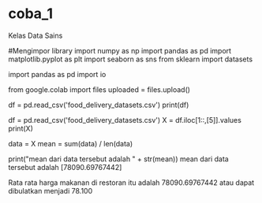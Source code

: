 # coba_1
Kelas Data Sains

#Mengimpor library
import numpy as np
import pandas as pd
import matplotlib.pyplot as plt
import seaborn as sns
from sklearn import datasets

import pandas as pd
import io

from google.colab import files
uploaded = files.upload()

df = pd.read_csv('food_delivery_datasets.csv')
print(df)

df = pd.read_csv('food_delivery_datasets.csv')
X = df.iloc[1::,[5]].values
print(X)

data = X
mean = sum(data) / len(data) 
  
print("mean dari data tersebut adalah " + str(mean)) 
mean dari data tersebut adalah [78090.69767442]

Rata rata harga makanan di restoran itu adalah 78090.69767442 atau dapat dibulatkan menjadi 78.100
